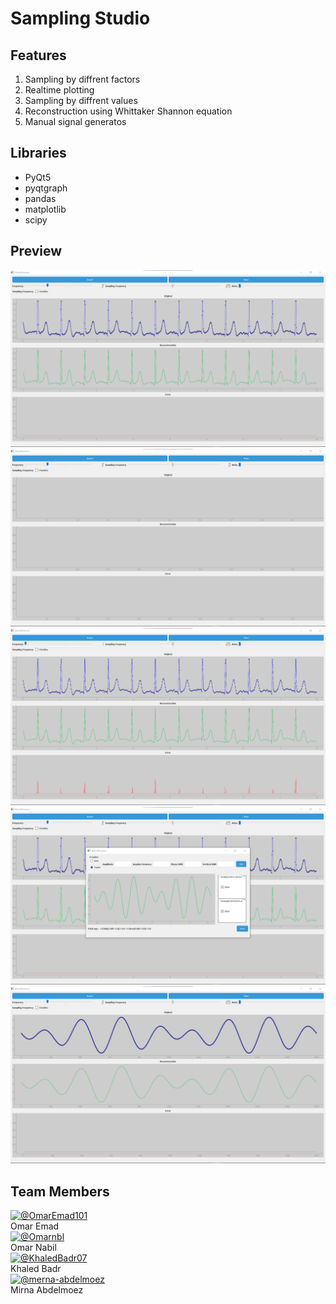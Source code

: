 
# Sampling Studio

## Features

1. Sampling by diffrent factors
2. Realtime plotting
3. Sampling by diffrent values
4. Reconstruction using Whittaker Shannon equation
5. Manual signal generatos

## Libraries

- PyQt5
- pyqtgraph
- pandas
- matplotlib
- scipy

## Preview

![Preview Gif](interactive_sampling_studio/Sampling_Theory_Studio/screen_shots/image.png)
![Preview Gif](interactive_sampling_studio/Sampling_Theory_Studio/screen_shots/image_2.png)
![Preview Gif](interactive_sampling_studio/Sampling_Theory_Studio/screen_shots/image_3.png)
![Preview Gif](interactive_sampling_studio/Sampling_Theory_Studio/screen_shots/image_4.png)
![Preview Gif](interactive_sampling_studio/Sampling_Theory_Studio/screen_shots/image_5.png)



## Team Members

<div align="left">
  <div>
    <a href="https://github.com/OmarEmad101">
      <img src="https://github.com/OmarEmad101.png" width="100px" alt="@OmarEmad101">
    </a>
    <br>
    Omar Emad
  </div>
  <div>
    <a href="https://github.com/Omarnbl">
      <img src="https://github.com/Omarnbl.png" width="100px" alt="@Omarnbl">
    </a>
    <br>
    Omar Nabil
  </div>
  <div>
    <a href="https://github.com/KhaledBadr07">
      <img src="https://github.com/KhaledBadr07.png" width="100px" alt="@KhaledBadr07">
    </a>
    <br>
    Khaled Badr
  </div>
  <div>
    <a href="https://github.com/merna-abdelmoez">
      <img src="https://github.com/merna-abdelmoez.png" width="100px" alt="@merna-abdelmoez">
    </a>
    <br>
    Mirna Abdelmoez
  </div>
</div>

